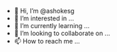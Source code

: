 - 👋 Hi, I’m @ashokesg
- 👀 I’m interested in ...
- 🌱 I’m currently learning ...
- 💞️ I’m looking to collaborate on ...
- 📫 How to reach me ...

<!---
ashokesg/ashokesg is a ✨ special ✨ repository because its `README.md` (this file) appears on your GitHub profile.
You can click the Preview link to take a look at your changes.
--->
